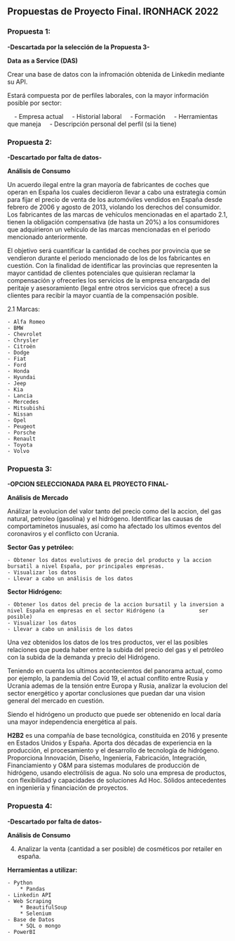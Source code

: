 ## Propuestas de Proyecto Final. IRONHACK 2022


### Propuesta 1:

**-Descartada por la selección de la Propuesta 3-**

**Data as a Service (DAS)**

Crear una base de datos con la infromación obtenida de Linkedin mediante su API.

Estará compuesta por de perfiles laborales, con la mayor información posible por sector:

    - Empresa actual
    - Historial laboral
    - Formación
    - Herramientas que maneja
    - Descripción personal del perfil (si la tiene)
    
        
### Propuesta 2:

**-Descartado por falta de datos-**

**Análisis de Consumo**

Un acuerdo ilegal entre la gran mayoría de fabricantes de coches que operan en España los cuales decidieron llevar a cabo una estrategia común para fijar el precio de venta de los automóviles vendidos en España desde febrero de 2006 y agosto de 2013, violando los derechos del consumidor. Los fabricantes de las marcas de vehículos mencionadas en el apartado 2.1, tienen la obligación compensativa (de hasta un 20%) a los consumidores que adquirieron un vehículo de las marcas mencionadas en el periodo mencionado anteriormente.



El objetivo será cuantificar la cantidad de coches por provincia que se vendieron durante el periodo mencionado de los de los fabricantes en cuestión. Con la finalidad de identificar las provincias que representen la mayor cantidad de clientes potenciales que quisieran reclamar la compensación y ofrecerles los servicios de la empresa encargada del peritaje y asesoramiento (legal entre otros servicios que ofrece) a sus clientes para recibir la mayor cuantía de la compensación posible. 


2.1 Marcas:

    - Alfa Romeo
    - BMW
    - Chevrolet
    - Chrysler
    - Citroën
    - Dodge
    - Fiat
    - Ford
    - Honda
    - Hyundai
    - Jeep
    - Kia
    - Lancia
    - Mercedes
    - Mitsubishi
    - Nissan
    - Opel
    - Peugeot
    - Porsche
    - Renault
    - Toyota
    - Volvo



### Propuesta 3:

**-OPCION SELECCIONADA PARA EL PROYECTO FINAL-**

**Análisis de Mercado**

Análizar la evolucion del valor tanto del precio como del la accion, del gas natural, petroleo (gasolina) y el hidrógeno. Identificar las causas de comportaminetos inusuales, así como ha afectado los ultimos eventos del coronaviros y el conflicto con Ucrania.

**Sector Gas y petróleo:**

    - Obtener los datos evolutivos de precio del producto y la accion bursatil a nivel España, por principales empresas. 
    - Visualizar los datos 
    - Llevar a cabo un análisis de los datos


**Sector Hidrógeno:**

    - Obtener los datos del precio de la accion bursatil y la inversion a nivel España en empresas en el sector Hidrógeno (a           ser posible) 
    - Visualizar los datos
    - Llevar a cabo un análisis de los datos

Una vez obtenidos los datos de los tres productos, ver el las posibles relaciones que pueda haber entre la subida del precio del gas y el petróleo con la subida de la demanda y precio del Hidrógeno. 


Teniendo en cuenta los ultimos aconteciemtos del panorama actual, como por ejemplo, la pandemia del Covid 19, el actual conflito entre Rusia y Ucrania ademas de la tensión entre Europa y Rusia, analizar la evolucion del sector energético y aportar conclusiones que puedan dar una vision general del mercado en cuestión.

Siendo el hidrógeno un producto que puede ser obtenenido en local daría una mayor independencia energética al país.

**H2B2** es una compañía de base tecnológica, constituida en 2016 y presente en Estados Unidos y España. Aporta dos décadas de experiencia en la producción, el procesamiento y el desarrollo de tecnología de hidrógeno. Proporciona Innovación, Diseño, Ingeniería, Fabricación, Integración, Financiamiento y O&M para sistemas modulares de producción de hidrógeno, usando electrólisis de agua. No solo una empresa de productos, con flexibilidad y capacidades de soluciones Ad Hoc. Sólidos antecedentes en ingeniería y financiación de proyectos. 


### Propuesta 4:

**-Descartado por falta de datos-**

**Análisis de Consumo**

4. Analizar la venta (cantidad a ser posible) de cosméticos por retailer en españa.


**Herramientas a utilizar:**

    - Python
        * Pandas
    - Linkedin API
    - Web Scraping
        * BeautifulSoup
        * Selenium
    - Base de Datos
        * SQL o mongo
    - PowerBI
